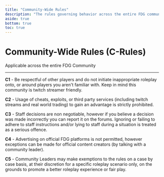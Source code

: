 ```yaml
---
title: "Community-Wide Rules"
description: "The rules governing behavior across the entire FDG community"
aside: true
bottom: true
toc: true
---
```


# Community-Wide Rules (C-Rules)

Applicable across the entire FDG Community

---

**C1** - Be respectful of other players and do not initiate inappropriate roleplay onto, or around players you aren't familiar with. Keep in mind this community is twitch streamer friendly.

**C2** - Usage of cheats, exploits, or third party services (including twitch streams and real world trading) to gain an advantage is strictly prohibited.

**C3** - Staff decisions are non negotiable, however if you believe a decision was made incorrectly you can report it on the forums. Ignoring or failing to adhere to staff instructions and/or lying to staff during a situation is treated as a serious offence.

**C4** - Advertising on official FDG platforms is not permitted, however exceptions can be made for official content creators (by talking with a community leader).

**C5** - Community Leaders may make exemptions to the rules on a case by case basis, at their discretion for a specific roleplay scenario only, on the grounds to promote a better roleplay experience or fair play.